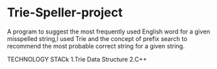# Trie-Speller-project
A program to suggest the most frequently used English word for a given misspelled string,I used Trie and the concept of prefix search to recommend the most probable correct string for a given string.
 

TECHNOLOGY STACk
     1.Trie Data Structure
     2.C++
